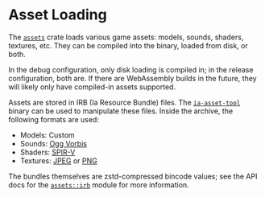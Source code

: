 Asset Loading
=============

The [`assets`](../api/assets) crate loads various game assets: models, sounds, shaders, textures, etc. They can be compiled into the binary, loaded from disk, or both.

In the debug configuration, only disk loading is compiled in; in the release configuration, both are. If there are WebAssembly builds in the future, they will likely only have compiled-in assets supported.

Assets are stored in IRB (Ia Resource Bundle) files. The [`ia-asset-tool`](../api/ia_asset_tool) binary can be used to manipulate these files. Inside the archive, the following formats are used:

-	Models: Custom
-	Sounds: [Ogg Vorbis](https://en.wikipedia.org/wiki/Vorbis)
-	Shaders: [SPIR-V](https://en.wikipedia.org/wiki/Standard_Portable_Intermediate_Representation)
-	Textures: [JPEG](https://en.wikipedia.org/wiki/JPEG) or [PNG](https://en.wikipedia.org/wiki/Portable_Network_Graphics)

The bundles themselves are zstd-compressed bincode values; see the API docs for the [`assets::irb`](../api/assets/irb) module for more information.
